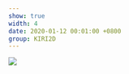 ```yaml
---
show: true
width: 4
date: 2020-01-12 00:01:00 +0800
group: KIRI2D
---
```

<div>
    <img data-src="{{ '/assets/img/kiri2d/dynamic_fracture.gif' | relative_url }}" class="lazy w-100 rounded" src="{{ '/assets/img/empty_300x200.png' | relative_url }}">
</div>
